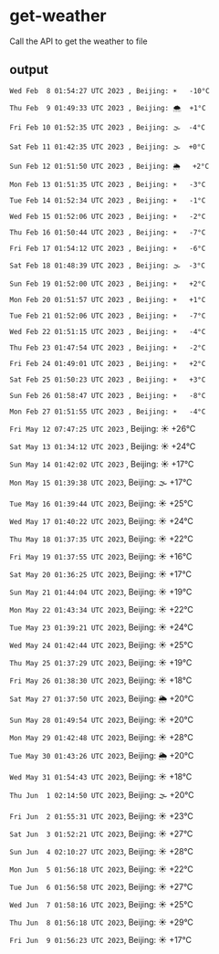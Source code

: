 # get-weather

Call the API to get the weather to file

## output

`Wed Feb  8 01:54:27 UTC 2023 , Beijing: ☀️   -10°C`

`Thu Feb  9 01:49:33 UTC 2023 , Beijing: 🌨  +1°C`

`Fri Feb 10 01:52:35 UTC 2023 , Beijing: 🌫  -4°C`

`Sat Feb 11 01:42:35 UTC 2023 , Beijing: 🌫  +0°C`

`Sun Feb 12 01:51:50 UTC 2023 , Beijing: 🌦   +2°C`

`Mon Feb 13 01:51:35 UTC 2023 , Beijing: ☀️   -3°C`

`Tue Feb 14 01:52:34 UTC 2023 , Beijing: ☀️   -1°C`

`Wed Feb 15 01:52:06 UTC 2023 , Beijing: ☀️   -2°C`

`Thu Feb 16 01:50:44 UTC 2023 , Beijing: ☀️   -7°C`

`Fri Feb 17 01:54:12 UTC 2023 , Beijing: ☀️   -6°C`

`Sat Feb 18 01:48:39 UTC 2023 , Beijing: 🌫  -3°C`

`Sun Feb 19 01:52:00 UTC 2023 , Beijing: ☀️   +2°C`

`Mon Feb 20 01:51:57 UTC 2023 , Beijing: ☀️   +1°C`

`Tue Feb 21 01:52:06 UTC 2023 , Beijing: ☀️   -7°C`

`Wed Feb 22 01:51:15 UTC 2023 , Beijing: ☀️   -4°C`

`Thu Feb 23 01:47:54 UTC 2023 , Beijing: ☀️   -2°C`

`Fri Feb 24 01:49:01 UTC 2023 , Beijing: ☀️   +2°C`

`Sat Feb 25 01:50:23 UTC 2023 , Beijing: ☀️   +3°C`

`Sun Feb 26 01:58:47 UTC 2023 , Beijing: ☀️   -8°C`

`Mon Feb 27 01:51:55 UTC 2023 , Beijing: ☀️   -4°C`

`Fri May 12 07:47:25 UTC 2023` , Beijing: ☀️   +26°C

`Sat May 13 01:34:12 UTC 2023` , Beijing: ☀️   +24°C

`Sun May 14 01:42:02 UTC 2023` , Beijing: ☀️   +17°C

`Mon May 15 01:39:38 UTC 2023`, Beijing: 🌫  +17°C

`Tue May 16 01:39:44 UTC 2023`, Beijing: ☀️   +25°C

`Wed May 17 01:40:22 UTC 2023`, Beijing: ☀️   +24°C

`Thu May 18 01:37:35 UTC 2023`, Beijing: ☀️   +22°C

`Fri May 19 01:37:55 UTC 2023`, Beijing: ☀️   +16°C

`Sat May 20 01:36:25 UTC 2023`, Beijing: ☀️   +17°C

`Sun May 21 01:44:04 UTC 2023`, Beijing: ☀️   +19°C

`Mon May 22 01:43:34 UTC 2023`, Beijing: ☀️   +22°C

`Tue May 23 01:39:21 UTC 2023`, Beijing: ☀️   +24°C

`Wed May 24 01:42:44 UTC 2023`, Beijing: ☀️   +25°C

`Thu May 25 01:37:29 UTC 2023`, Beijing: ☀️   +19°C

`Fri May 26 01:38:30 UTC 2023`, Beijing: ☀️   +18°C

`Sat May 27 01:37:50 UTC 2023`, Beijing: 🌦   +20°C

`Sun May 28 01:49:54 UTC 2023`, Beijing: ☀️   +20°C

`Mon May 29 01:42:48 UTC 2023`, Beijing: ☀️   +28°C

`Tue May 30 01:43:26 UTC 2023`, Beijing: 🌦   +20°C

`Wed May 31 01:54:43 UTC 2023`, Beijing: ☀️   +18°C

`Thu Jun  1 02:14:50 UTC 2023`, Beijing: 🌫  +20°C

`Fri Jun  2 01:55:31 UTC 2023`, Beijing: ☀️   +23°C

`Sat Jun  3 01:52:21 UTC 2023`, Beijing: ☀️   +27°C

`Sun Jun  4 02:10:27 UTC 2023`, Beijing: ☀️   +28°C

`Mon Jun  5 01:56:18 UTC 2023`, Beijing: ☀️   +22°C

`Tue Jun  6 01:56:58 UTC 2023`, Beijing: ☀️   +27°C

`Wed Jun  7 01:58:16 UTC 2023`, Beijing: ☀️   +25°C

`Thu Jun  8 01:56:18 UTC 2023`, Beijing: ☀️   +29°C

`Fri Jun  9 01:56:23 UTC 2023`, Beijing: ☀️   +17°C

